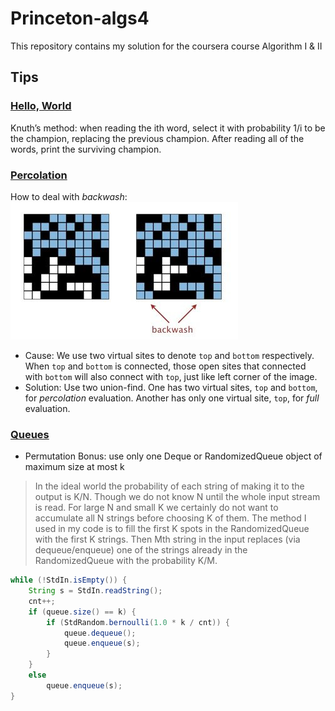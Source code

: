 # Princeton-algs4
This repository contains my solution for the coursera course Algorithm I &amp; II

## Tips

### [Hello, World](https://coursera.cs.princeton.edu/algs4/assignments/hello/specification.php)

Knuth’s method: when reading the ith word, select it with probability 1/i to be the champion, replacing the previous champion. After reading all of the words, print the surviving champion.

### [Percolation](https://coursera.cs.princeton.edu/algs4/assignments/percolation/specification.php)

How to deal with *backwash*: ![](./misc/008vxvgGgy1h9gzvmh54bj30a4064dfy.jpg)

* Cause: We use two virtual sites to denote `top` and `bottom` respectively. When `top` and `bottom` is connected, those open sites that connected with `bottom` will also connect with `top`, just like left corner of the image.
* Solution: Use two union-find. One has two virtual sites, `top` and `bottom`, for *percolation* evaluation. Another has only one virtual site, `top`, for *full* evaluation.

### [Queues](https://coursera.cs.princeton.edu/algs4/assignments/queues/specification.php)

* Permutation Bonus: use only one Deque or RandomizedQueue object of maximum size at most k
>In the ideal world the probability of each string of making it to the output is K/N. Though we do not know N until the whole input stream is read. For large N and small K we certainly do not want to accumulate all N strings before choosing K of them. The method I used in my code is to fill the first K spots in the RandomizedQueue with the first K strings. Then Mth string in the input replaces (via dequeue/enqueue) one of the strings already in the RandomizedQueue with the probability K/M.
```Java
while (!StdIn.isEmpty()) {
    String s = StdIn.readString();
    cnt++;
    if (queue.size() == k) {
        if (StdRandom.bernoulli(1.0 * k / cnt)) {
            queue.dequeue();
            queue.enqueue(s);
        }
    }
    else
        queue.enqueue(s);
}
```